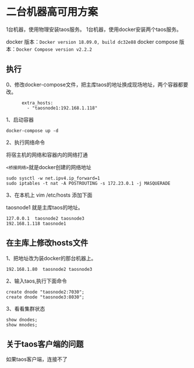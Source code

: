 # 二台机器高可用方案

1台机器，使用物理安装taos服务。
1台机器，使用docker安装两个taos服务。

docker 版本：`Docker version 18.09.0, build dc32e88`
docker compose 版本：`Docker Compose version v2.2.2`

## 执行

0、修改docker-compose文件，把主库taos的地址换成现场地址，两个容器都要改。

```shell
      extra_hosts:
        - "taosnode1:192.168.1.118"
```

1、启动容器
```shell
docker-compose up -d
```
2、执行网络命令

将宿主机的网络和容器内的网络打通

`<桥接网络>`就是docker创建的网络地址


```shell
sudo sysctl -w net.ipv4.ip_forward=1
sudo iptables -t nat -A POSTROUTING -s 172.23.0.1 -j MASQUERADE
```

3、在本机上 vim /etc/hosts 添加下面

taosnode1 就是主库taos的地址。
```shell
127.0.0.1  taosnode2 taosnode3
192.168.1.118 taosnode1
```


## 在主库上修改hosts文件 

1、把地址改为装docker的那台机器上。
```shell
192.168.1.80  taosnode2 taosnode3
```

2、输入taos,执行下面命令

```shell
create dnode "taosnode2:7030";
create dnode "taosnode3:8030";
```

3、看看集群状态

```shell
show dnodes;
show mnodes; 
```

## 关于taos客户端的问题

如果taos客户端，连接不了